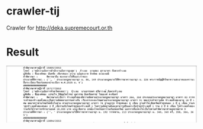 # crawler-tij
Crawler for http://deka.supremecourt.or.th

# Result
<img src="https://github.com/ido-aim/crawler-tij/blob/master/crawl_result.png" alt="crawl" width="1000"/>

